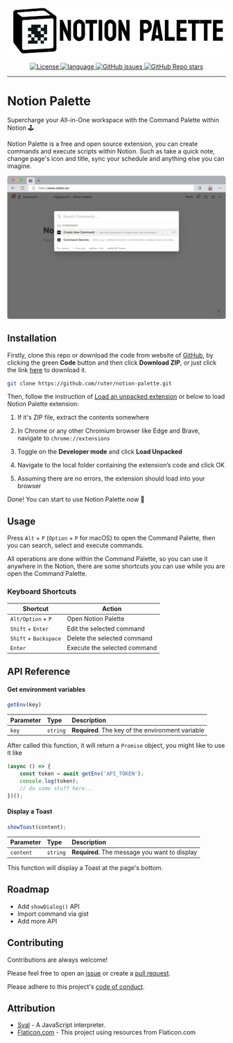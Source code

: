 <p align="center">
  <img alt="Notion Palette" width="800" src="https://raw.githubusercontent.com/ruter/notion-palette/main/assets/logo.png"/>
</p>

<p align=center>
  <a href="https://github.com/ruter/notion-palette/blob/main/LICENSE">
    <img alt="License" src="https://img.shields.io/github/license/ruter/notion-palette">
  </a>
  <a href="https://github.com/topics/javascript">
    <img alt="language" src="https://img.shields.io/badge/language-JavaScript-orange.svg">
  </a>
  <a href="https://github.com/ruter/notion-palette/issues">
    <img alt="GitHub issues" src="https://img.shields.io/github/issues/ruter/notion-palette">
  </a>
  <a href="https://github.com/ruter/notion-palette">
    <img alt="GitHub Repo stars" src="https://img.shields.io/github/stars/ruter/notion-palette?style=social">
  </a>
</p>

---

# Notion Palette

Supercharge your All-in-One workspace with the Command Palette within Notion 🕹️

Notion Palette is a free and open source extension, you can create commands and
execute scripts within Notion. Such as take a quick note, change page's icon and title,
sync your schedule and anything else you can imagine.

![Screenshot](./assets/screenshot.png)


## Installation

Firstly, clone this repo or download the code from website of [GitHub](https://github.com/ruter/notion-palette),
by clicking the green **Code** button and then click **Download ZIP**,
or just click the link [here](https://github.com/ruter/notion-palette/archive/refs/heads/main.zip) to download it.

```bash
git clone https://github.com/ruter/notion-palette.git
```

Then, follow the instruction of [Load an unpacked extension](https://developer.chrome.com/docs/extensions/mv3/getstarted/#unpacked)
or below to load Notion Palette extension:

1. If it's ZIP file, extract the contents somewhere

2. In Chrome or any other Chromium browser like Edge and Brave, navigate to `chrome://extensions`

3. Toggle on the **Developer mode** and click **Load Unpacked**

4. Navigate to the local folder containing the extension’s code and click OK

5. Assuming there are no errors, the extension should load into your browser

Done! You can start to use Notion Palette now 🎉


## Usage

Press `Alt` + `P` (`Option` + `P` for macOS) to open the Command Palette, then you can search, select and execute commands.

All operations are done within the Command Palette, so you can use it anywhere in the Notion,
there are some shortcuts you can use while you are open the Command Palette.

### Keyboard Shortcuts

| Shortcut                     | Action                       |
| ---------------------------- | ---------------------------- |
| `Alt/Option` + `P`           | Open Notion Palette          |
| `Shift` + `Enter`            | Edit the selected command    |
| `Shift` + `Backspace`        | Delete the selected command  |
| `Enter`                      | Execute the selected command |


## API Reference

#### Get environment variables

```javascript
getEnv(key)
```

| Parameter | Type     | Description                |
| :-------- | :------- | :------------------------- |
| `key`     | `string` | **Required**. The key of the environment variable |

After called this function, it will return a `Promise` object, you might like to use it like

```javascript
(async () => {
    const token = await getEnv('API_TOKEN');
    console.log(token);
    // do some stuff here...
})();
```

#### Display a Toast

```javascript
showToast(content);
```

| Parameter | Type     | Description                       |
| :-------- | :------- | :-------------------------------- |
| `content` | `string` | **Required**. The message you want to display |

This function will display a Toast at the page's bottom.


## Roadmap

- Add `showDialog()` API 
- Import command via gist
- Add more API


## Contributing

Contributions are always welcome!

Please feel free to open an [issue](https://github.com/ruter/notion-palette/issues) or
create a [pull request](https://github.com/ruter/notion-palette/pulls).

Please adhere to this project's [code of conduct](https://github.com/ruter/notion-palette/blob/main/CODE_OF_CONDUCT.md).


## Attribution

- [Sval](https://github.com/Siubaak/sval) - A JavaScript interpreter.
- [Flaticon.com](https://www.flaticon.com/) - This project using resources from Flaticon.com
